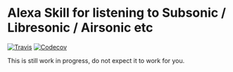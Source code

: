 # Alexa Skill for listening to Subsonic / Libresonic / Airsonic etc

[![Travis](https://img.shields.io/travis/easimon/alexasonic.svg)](https://travis-ci.org/easimon/alexasonic/)
[![Codecov](https://img.shields.io/codecov/c/github/easimon/alexasonic.svg)](https://codecov.io/gh/easimon/alexasonic/)

This is still work in progress, do not expect it to work for you.
